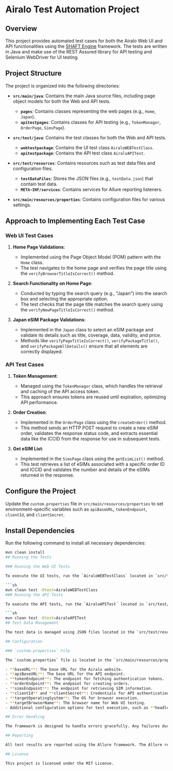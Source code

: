 # Airalo Test Automation Project

## Overview

This project provides automated test cases for both the Airalo Web UI and API functionalities using the [SHAFT Engine](https://shafthq.github.io/docs/Getting_Started/first_steps) framework. The tests are written in Java and make use of the REST Assured library for API testing and Selenium WebDriver for UI testing.

## Project Structure

The project is organized into the following directories:

- **`src/main/java`**: Contains the main Java source files, including page object models for both the Web and API tests.
  - **`pages`**: Contains classes representing the web pages (e.g., `Home`, `Japan`).
  - **`apitestpages`**: Contains classes for API testing (e.g., `TokenManager`, `OrderPage`, `SimsPage`).

- **`src/test/java`**: Contains the test classes for both the Web and API tests.
  - **`webtestpackage`**: Contains the UI test class `AiraloWEBTestClass`.
  - **`apitestpackage`**: Contains the API test class `AiraloAPITest`.

- **`src/test/resources`**: Contains resources such as test data files and configuration files.
  - **`testDataFiles`**: Stores the JSON files (e.g., `testData.json`) that contain test data.
  - **`META-INF/services`**: Contains services for Allure reporting listeners.

- **`src/main/resources/properties`**: Contains configuration files for various settings.

## Approach to Implementing Each Test Case

### Web UI Test Cases

1. **Home Page Validations**:
   - Implemented using the Page Object Model (POM) pattern with the `Home` class.
   - The test navigates to the home page and verifies the page title using the `verifyBrowserTitleIsCorrect()` method.

2. **Search Functionality on Home Page**:
   - Conducted by typing the search query (e.g., "Japan") into the search box and selecting the appropriate option.
   - The test checks that the page title matches the search query using the `verifyNewPageTitleIsCorrect()` method.

3. **Japan eSIM Package Validations**:
   - Implemented in the `Japan` class to select an eSIM package and validate its details such as title, coverage, data, validity, and price.
   - Methods like `verifyPageTitleIsCorrect()`, `verifyPackageTitle()`, and `verifyPackageAllDetails()` ensure that all elements are correctly displayed.

### API Test Cases

1. **Token Management**:
   - Managed using the `TokenManager` class, which handles the retrieval and caching of the API access token.
   - This approach ensures tokens are reused until expiration, optimizing API performance.

2. **Order Creation**:
   - Implemented in the `OrderPage` class using the `createOrder()` method.
   - This method sends an HTTP POST request to create a new eSIM order, validates the response status code, and extracts essential data like the ICCID from the response for use in subsequent tests.

3. **Get eSIM List**:
   - Implemented in the `SimsPage` class using the `getEsimList()` method.
   - This test retrieves a list of eSIMs associated with a specific order ID and ICCID and validates the number and details of the eSIMs returned in the response.

## Configure the Project

Update the `custom.properties` file in `src/main/resources/properties` to set environment-specific variables such as `apiBaseURL`, `tokenEndpoint`, `clientId`, and `clientSecret`.

## Install Dependencies

Run the following command to install all necessary dependencies:

```sh
mvn clean install
## Running the Tests

### Running the Web UI Tests

To execute the UI tests, run the `AiraloWEBTestClass` located in `src/test/java/webtestpackage` using the following Maven command:

```sh
mvn clean test -Dtest=AiraloWEBTestClass
### Running the API Tests

To execute the API tests, run the `AiraloAPITest` located in `src/test/java/apitestpackage` using the following Maven command:

```sh
mvn clean test -Dtest=AiraloAPITest
## Test Data Management

The test data is managed using JSON files located in the `src/test/resources/testDataFiles/` directory. The primary test data file is `testData.json`, which contains data such as package details, quantities, and expected results.

## Configuration

### `custom.properties` File

The `custom.properties` file is located in the `src/main/resources/properties` directory. This file contains environment-specific configurations that the test suite requires, such as:

- **baseURL**: The base URL for the Airalo website.
- **apiBaseURL**: The base URL for the API endpoint.
- **tokenEndpoint**: The endpoint for fetching authentication tokens.
- **orderEndpoint**: The endpoint for creating orders.
- **simsEndpoint**: The endpoint for retrieving SIM information.
- **clientId** and **clientSecret**: Credentials for API authentication.
- **targetOperatingSystem**: The OS for browser execution.
- **targetBrowserName**: The browser name for Web UI testing.
- Additional configuration options for test execution, such as **headlessExecution**, **createAnimatedGif**, and **videoParams_recordVideo**.

## Error Handling

The framework is designed to handle errors gracefully. Any failures during token retrieval or API calls are logged automatically by the SHAFT Engine, and exceptions are thrown to indicate the exact issue for debugging purposes.

## Reporting

All test results are reported using the Allure framework. The Allure report will be automatically generated after each test run, providing a detailed report of the test execution, including logs, screenshots, and API request/response details.

## License

This project is licensed under the MIT License.

